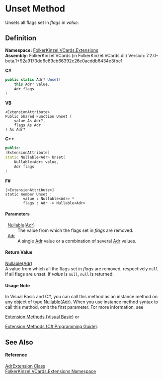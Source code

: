 # Unset Method


Unsets all flags set in *flags* in *value*.



## Definition
**Namespace:** <a href="ea6bb853-85f2-e58b-0429-68b3fa762c9a.md">FolkerKinzel.VCards.Extensions</a>  
**Assembly:** FolkerKinzel.VCards (in FolkerKinzel.VCards.dll) Version: 7.2.0-beta.1+92a9170dd6e89cb66392c26e0acddb6434e3fbc1

**C#**
``` C#
public static Adr? Unset(
	this Adr? value,
	Adr flags
)
```
**VB**
``` VB
<ExtensionAttribute>
Public Shared Function Unset ( 
	value As Adr?,
	flags As Adr
) As Adr?
```
**C++**
``` C++
public:
[ExtensionAttribute]
static Nullable<Adr> Unset(
	Nullable<Adr> value, 
	Adr flags
)
```
**F#**
``` F#
[<ExtensionAttribute>]
static member Unset : 
        value : Nullable<Adr> * 
        flags : Adr -> Nullable<Adr> 
```



#### Parameters
<dl><dt>  <a href="https://learn.microsoft.com/dotnet/api/system.nullable-1" target="_blank" rel="noopener noreferrer">Nullable</a>(<a href="cfe501c1-96ca-15a7-2ea0-ea9b276e932a.md">Adr</a>)</dt><dd>The value from which the flags set in <em>flags</em> are removed.</dd><dt>  <a href="cfe501c1-96ca-15a7-2ea0-ea9b276e932a.md">Adr</a></dt><dd>A single <a href="cfe501c1-96ca-15a7-2ea0-ea9b276e932a.md">Adr</a> value or a combination of several <a href="cfe501c1-96ca-15a7-2ea0-ea9b276e932a.md">Adr</a> values.</dd></dl>

#### Return Value
<a href="https://learn.microsoft.com/dotnet/api/system.nullable-1" target="_blank" rel="noopener noreferrer">Nullable</a>(<a href="cfe501c1-96ca-15a7-2ea0-ea9b276e932a.md">Adr</a>)  
A value from which all the flags set in *flags* are removed, respectively `null` if all flags are unset. If *value* is `null`, `null` is returned.

#### Usage Note
In Visual Basic and C#, you can call this method as an instance method on any object of type <a href="https://learn.microsoft.com/dotnet/api/system.nullable-1" target="_blank" rel="noopener noreferrer">Nullable</a>(<a href="cfe501c1-96ca-15a7-2ea0-ea9b276e932a.md">Adr</a>). When you use instance method syntax to call this method, omit the first parameter. For more information, see <a href="https://docs.microsoft.com/dotnet/visual-basic/programming-guide/language-features/procedures/extension-methods" target="_blank" rel="noopener noreferrer">

Extension Methods (Visual Basic)</a> or <a href="https://docs.microsoft.com/dotnet/csharp/programming-guide/classes-and-structs/extension-methods" target="_blank" rel="noopener noreferrer">

Extension Methods (C# Programming Guide)</a>.

## See Also


#### Reference
<a href="5022c62d-268f-291d-4fe6-c50326a8d7f0.md">AdrExtension Class</a>  
<a href="ea6bb853-85f2-e58b-0429-68b3fa762c9a.md">FolkerKinzel.VCards.Extensions Namespace</a>  
